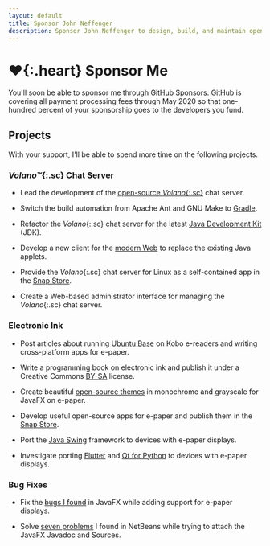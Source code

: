 ```yaml
---
layout: default
title: Sponsor John Neffenger
description: Sponsor John Neffenger to design, build, and maintain open-source software.
---
```


# **♥**{:.heart} Sponsor Me

You'll soon be able to sponsor me through [GitHub Sponsors][sponsors].
GitHub is covering all payment processing fees through May 2020 so that one-hundred percent of your sponsorship goes to the developers you fund.

## Projects

With your support, I'll be able to spend more time on the following projects.

### *Volano™*{:.sc} Chat Server

* Lead the development of the [open-source *Volano*{:.sc}][volano] chat server.

* Switch the build automation from Apache Ant and GNU Make to [Gradle][gradle].

* Refactor the *Volano*{:.sc} chat server for the latest [Java Development Kit][openjdk] (JDK).

* Develop a new client for the [modern Web][websockets] to replace the existing Java applets.

* Provide the *Volano*{:.sc} chat server for Linux as a self-contained app in the [Snap Store][snap].

* Create a Web-based administrator interface for managing the *Volano*{:.sc} chat server.

### Electronic Ink

* Post articles about running [Ubuntu Base][ubuntu] on Kobo e-readers and writing cross-platform apps for e-paper.

* Write a programming book on electronic ink and publish it under a Creative Commons [BY-SA][bysa] license.

* Create beautiful [open-source themes][skin] in monochrome and grayscale for JavaFX on e-paper.

* Develop useful open-source apps for e-paper and publish them in the [Snap Store][snap].

* Port the [Java Swing][swing] framework to devices with e-paper displays.

* Investigate porting [Flutter][flutter] and [Qt for Python][qt] to devices with e-paper displays.

### Bug Fixes

* Fix the [bugs I found][jfxpatch] in JavaFX while adding support for e-paper displays.

* Solve [seven problems][netbeans] I found in NetBeans while trying to attach the JavaFX Javadoc and Sources.

[sponsors]: https://github.com/sponsors
[volano]: https://github.com/jgneff/volano
[gradle]: https://docs.gradle.org/current/userguide/multi_project_builds.html
[openjdk]: https://jdk.java.net/
[websockets]: https://developer.mozilla.org/en-US/docs/Web/API/Websockets_API
[snap]: https://snapcraft.io/store
[ubuntu]: http://cdimage.ubuntu.com/ubuntu-base/releases/bionic/release/
[bysa]: https://choosealicense.com/licenses/cc-by-sa-4.0/
[skin]: https://openjfx.io/javadoc/13/javafx.controls/javafx/scene/control/package-summary.html
[swing]: https://docs.oracle.com/javase/tutorial/uiswing/
[flutter]: https://flutter.dev/
[qt]: https://www.qt.io/qt-for-python
[jfxpatch]: https://gitlab.com/openjfxepd/jfxpatch/issues?state=all
[netbeans]: https://issues.apache.org/jira/browse/NETBEANS-3296
